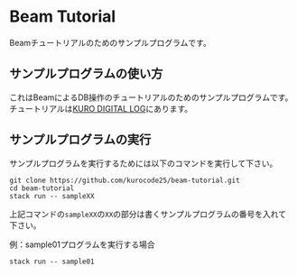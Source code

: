 # Beam Tutorial
Beamチュートリアルのためのサンプルプログラムです。

## サンプルプログラムの使い方
これはBeamによるDB操作のチュートリアルのためのサンプルプログラムです。チュートリアルは[KURO DIGITAL LOG](https://blog.kurodigi.com/posts/beam-tutorial-01)にあります。

## サンプルプログラムの実行
サンプルプログラムを実行するためには以下のコマンドを実行して下さい。

```
git clone https://github.com/kurocode25/beam-tutorial.git
cd beam-tutorial
stack run -- sampleXX
```

上記コマンドの`sampleXX`の`XX`の部分は書くサンプルプログラムの番号を入れて下さい。

例：sample01プログラムを実行する場合
```
stack run -- sample01
```


